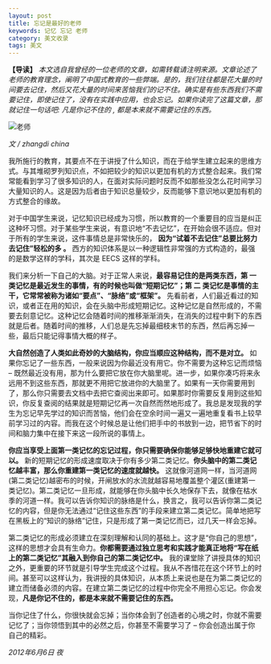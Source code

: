 ```yaml
---
layout: post
title: 忘记是最好的老师
keywords: 记忆 忘记 老师
category: 美文收录
tags: 美文
---
```


**【导读】** *本文选自我曾经的一位老师的文章，如需转载请注明来源。文章论述了老师的教育理念，阐明了中国式教育的一些弊端。是的，我们往往都是花大量的时间要去记住，然后又花大量的时间来苦恼我们的记不住。确实是有些东西我们不需要记住，即使记住了，没有在实践中应用，也会忘记。如果你读完了这篇文章，那就记住一句话吧: 凡是你记不住的 , 都是本来就不需要记住的东西。*

![老师](http://static.konghy.cn/xlwb/imgs/wx2/mw690/c3c88275ly1fe09jex5k7j20rs0ijjt7.jpg)

*文 / zhangdi china*

我所施行的教育，其要点不在于讲授了什么知识，而在于给学生建立起来的思维方式。与其堆砌罗列知识点，不如把较少的知识以更加有机的方式整合起来。我们常常能看到学习了很多知识的人，在面对实际问题时反而不如那些没怎么花时间学习大量知识的人。这是因为后者由于知识总量较少，反而能够下意识地以更加有机的方式整合的缘故。

对于中国学生来说，记忆知识已经成为习惯，所以教育的一个重要目的应当是纠正这种坏习惯。对于某些学生来说，有意识地“不去记忆”，在开始会很不适应。但对于所有的学生来说，这件事情总是非常快乐的， **因为“试着不去记住”总要比努力去记住”轻松的多 。** 西方的知识体系是以一种逻辑性非常强的方式构造的，最强的是数学这样的学科，其次是 EECS 这样的学科。

我们来分析一下自己的大脑。对于正常人来说，**最容易记住的是两类东西，第 一 类记忆是最近发生的事情，有的时候也叫做“短期记忆”；第 二 类记忆是事情的主干，它常常被称为诸如“要点”、“脉络”或“框架”。** 先看前者，人们最近看过的知识，或者正在用的知识，会在头脑中形成短期记忆。这种记忆是自然形成的，不需要去刻意记忆。这种记忆会随着时间的推移渐渐消失，在消失的过程中剩下的东西就是后者。随着时间的推移，人们总是先忘掉最细枝末节的东西，然后再忘掉一些，最后只能记得事情大概的样子。

**大自然创造了人类如此奇妙的大脑结构，你应当顺应这种结构，而不是对立。** 如果你忘记了一些东西，一般来说因为你最近没有用它。你不需要为这种忘记而烦恼 – 既然最近没有用，那为什么要把它放在你大脑里呢。进一步，如果你凑巧将来永远用不到这些东西，那就更不用把它放进你的大脑里了。如果有一天你需要用到了，那么你只需要去文档中去把它查阅出来即可。如果那时你需要反复用到这些知识，你反复查阅的结果就是短期记忆再一次自然而然地形成了。我总是发现我的学生为忘记早先学过的知识而苦恼，他们会在空余时间一遍又一遍地重复看书上较早前学习过的内容。而我在这个时候总是让他们把手中的书放到一边，把节省下的时间和脑力集中在接下来这一段所说的事情上。

**你应当享受上面第一类记忆的忘记过程，你只需要确保你能够足够快地重建它就可以。** 新的短期记忆的形成速度取决于你有多少第二类记忆。**你头脑中的第二类记忆越丰富，那么你重建第一类记忆的速度就越快。** 这就像河道网一样，当河道网(第二类记忆)越密布的时候，开闸放水的水流就越容易地覆盖整个灌区(重建第一类记忆)。第二类记忆一旦形成，就能够在你头脑中长久地保存下去，就像在枯水季的河道一样。我可以告诉你知识的脉络是什么，换言之，我可以告诉你第二类记忆的内容，但是你无法通过“记住这些东西”的手段来建立第二类记忆。简单地把写在黑板上的“知识的脉络”记住，只是形成了第一类记忆而已，过几天一样会忘掉。

第二类记忆的形成必须建立在深刻理解和认同的基础上。这才是“你自己的思想”，这样的思想才会具有生命力。**你都需要通过独立思考和实践才能真正地将“写在纸上的第二类记忆”其融入到你自己的第二类记忆中。** 我的课堂除了讲授具体的知识之外，更重要的环节就是引导学生完成这个过程。我从不吝惜花在这个环节上的时间。甚至可以这样认为，我讲授的具体知识，从本质上来说也是在为第二类记忆的建立而储备必须的内容。在建立第二类记忆的过程中你完全不用担心忘记。你会发现，**凡是你记不住的，都是本来就不需要记住的东西。**

当你记住了什么，你很快就会忘掉；当你体会到了创造者的心境之时，你就不需要记忆了；当你领悟到其中的必然之后，你甚至不需要学习了 – 你会创造出属于你自己的精彩。

*2012年6月6日  夜*
